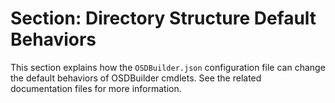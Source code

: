 # Section: Directory Structure Default Behaviors

This section explains how the `OSDBuilder.json` configuration file can change the default behaviors of OSDBuilder cmdlets. See the related documentation files for more information.
